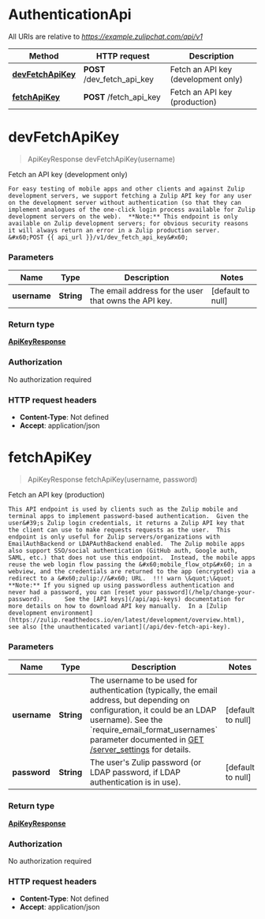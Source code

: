# AuthenticationApi

All URIs are relative to *https://example.zulipchat.com/api/v1*

Method | HTTP request | Description
------------- | ------------- | -------------
[**devFetchApiKey**](AuthenticationApi.md#devFetchApiKey) | **POST** /dev_fetch_api_key | Fetch an API key (development only)
[**fetchApiKey**](AuthenticationApi.md#fetchApiKey) | **POST** /fetch_api_key | Fetch an API key (production)


<a name="devFetchApiKey"></a>
# **devFetchApiKey**
> ApiKeyResponse devFetchApiKey(username)

Fetch an API key (development only)

    For easy testing of mobile apps and other clients and against Zulip development servers, we support fetching a Zulip API key for any user on the development server without authentication (so that they can implement analogues of the one-click login process available for Zulip development servers on the web).  **Note:** This endpoint is only available on Zulip development servers; for obvious security reasons it will always return an error in a Zulip production server.  &#x60;POST {{ api_url }}/v1/dev_fetch_api_key&#x60; 

### Parameters

Name | Type | Description  | Notes
------------- | ------------- | ------------- | -------------
 **username** | **String**| The email address for the user that owns the API key.  | [default to null]

### Return type

[**ApiKeyResponse**](../Models/ApiKeyResponse.md)

### Authorization

No authorization required

### HTTP request headers

- **Content-Type**: Not defined
- **Accept**: application/json

<a name="fetchApiKey"></a>
# **fetchApiKey**
> ApiKeyResponse fetchApiKey(username, password)

Fetch an API key (production)

    This API endpoint is used by clients such as the Zulip mobile and terminal apps to implement password-based authentication.  Given the user&#39;s Zulip login credentials, it returns a Zulip API key that the client can use to make requests requests as the user.  This endpoint is only useful for Zulip servers/organizations with EmailAuthBackend or LDAPAuthBackend enabled.  The Zulip mobile apps also support SSO/social authentication (GitHub auth, Google auth, SAML, etc.) that does not use this endpoint.  Instead, the mobile apps reuse the web login flow passing the &#x60;mobile_flow_otp&#x60; in a webview, and the credentials are returned to the app (encrypted) via a redirect to a &#x60;zulip://&#x60; URL.  !!! warn \&quot;\&quot;     **Note:** If you signed up using passwordless authentication and     never had a password, you can [reset your password](/help/change-your-password).      See the [API keys](/api/api-keys) documentation for     more details on how to download API key manually.  In a [Zulip development environment](https://zulip.readthedocs.io/en/latest/development/overview.html), see also [the unauthenticated variant](/api/dev-fetch-api-key). 

### Parameters

Name | Type | Description  | Notes
------------- | ------------- | ------------- | -------------
 **username** | **String**| The username to be used for authentication (typically, the email address, but depending on configuration, it could be an LDAP username).  See the &#x60;require_email_format_usernames&#x60; parameter documented in [GET /server_settings](/api/get-server-settings) for details.  | [default to null]
 **password** | **String**| The user&#39;s Zulip password (or LDAP password, if LDAP authentication is in use).  | [default to null]

### Return type

[**ApiKeyResponse**](../Models/ApiKeyResponse.md)

### Authorization

No authorization required

### HTTP request headers

- **Content-Type**: Not defined
- **Accept**: application/json

